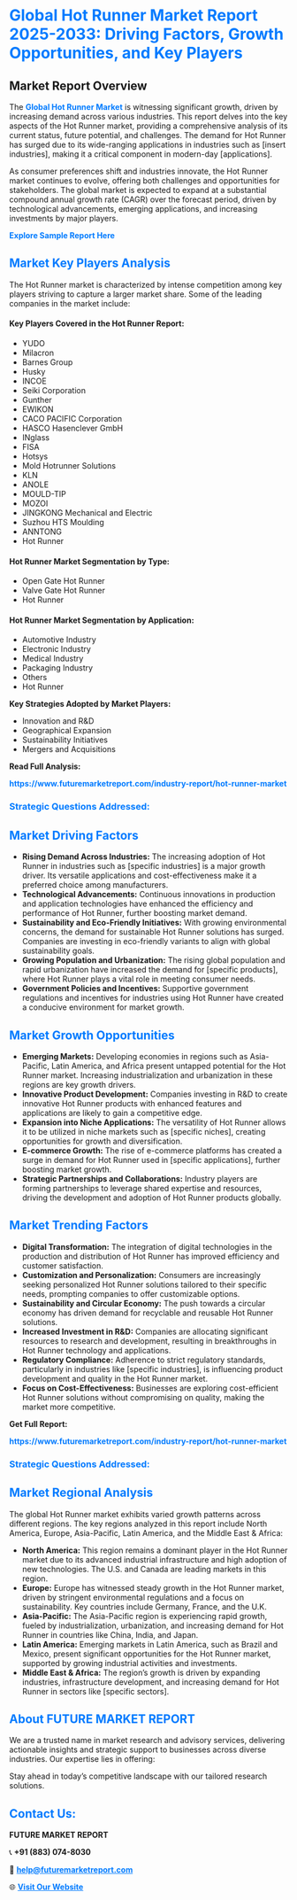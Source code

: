 <h1 style="color: #007BFF;">Global Hot Runner Market Report 2025-2033: Driving Factors, Growth Opportunities, and Key Players</h1>

<section id="overview">
<h2>Market Report Overview</h2>
<p>The <a href="https://www.futuremarketreport.com/industry-report/hot-runner-market" style="color: #007BFF; text-decoration: none;"><strong>Global Hot Runner Market</strong></a> is witnessing significant growth, driven by increasing demand across various industries. This report delves into the key aspects of the Hot Runner market, providing a comprehensive analysis of its current status, future potential, and challenges. The demand for Hot Runner has surged due to its wide-ranging applications in industries such as [insert industries], making it a critical component in modern-day [applications].</p>
<p>As consumer preferences shift and industries innovate, the Hot Runner market continues to evolve, offering both challenges and opportunities for stakeholders. The global market is expected to expand at a substantial compound annual growth rate (CAGR) over the forecast period, driven by technological advancements, emerging applications, and increasing investments by major players.</p>
</section>

<section id="overview">
<p><a href="https://www.futuremarketreport.com/request-sample/reportId=110395" style="color: #007BFF; text-decoration: none;"><strong>Explore Sample Report Here</strong></a></p>
</section>

<section id="key-players">
<h2 style="color: #007BFF;">Market Key Players Analysis</h2>
<p>The Hot Runner market is characterized by intense competition among key players striving to capture a larger market share. Some of the leading companies in the market include:</p>
<h4>Key Players Covered in the Hot Runner Report:</h4>
<ul><li>YUDO</li><li>Milacron</li><li>Barnes Group</li><li>Husky</li><li>INCOE</li><li>Seiki Corporation</li><li>Gunther</li><li>EWIKON</li><li>CACO PACIFIC Corporation</li><li>HASCO Hasenclever GmbH</li><li>INglass</li><li>FISA</li><li>Hotsys</li><li>Mold Hotrunner Solutions</li><li>KLN</li><li>ANOLE</li><li>MOULD-TIP</li><li>MOZOI</li><li>JINGKONG Mechanical and Electric</li><li>Suzhou HTS Moulding</li><li>ANNTONG</li><li>Hot Runner</li></ul>
<h4>Hot Runner Market Segmentation by Type:</h4>
<ul><li>Open Gate Hot Runner</li><li>Valve Gate Hot Runner</li><li>Hot Runner</li></ul>

<h4>Hot Runner Market Segmentation by Application:</h4>
<ul><li>Automotive Industry</li><li>Electronic Industry</li><li>Medical Industry</li><li>Packaging Industry</li><li>Others</li><li>Hot Runner</li></ul>
<p><strong>Key Strategies Adopted by Market Players:</strong></p>
<ul>
<li>Innovation and R&D</li>
<li>Geographical Expansion</li>
<li>Sustainability Initiatives</li>
<li>Mergers and Acquisitions</li>
</ul>
</section>

<section>
<p><strong>Read Full Analysis: </strong></p><a href="https://www.futuremarketreport.com/industry-report/hot-runner-market" style="color: #007BFF; text-decoration: none;"><strong>https://www.futuremarketreport.com/industry-report/hot-runner-market</strong></a>
<h3 style="color: #007BFF;">Strategic Questions Addressed:</h3>
</section>

<section id="driving-factors">
<h2 style="color: #007BFF;">Market Driving Factors</h2>
<ul>
<li><strong>Rising Demand Across Industries:</strong> The increasing adoption of Hot Runner in industries such as [specific industries] is a major growth driver. Its versatile applications and cost-effectiveness make it a preferred choice among manufacturers.</li>
<li><strong>Technological Advancements:</strong> Continuous innovations in production and application technologies have enhanced the efficiency and performance of Hot Runner, further boosting market demand.</li>
<li><strong>Sustainability and Eco-Friendly Initiatives:</strong> With growing environmental concerns, the demand for sustainable Hot Runner solutions has surged. Companies are investing in eco-friendly variants to align with global sustainability goals.</li>
<li><strong>Growing Population and Urbanization:</strong> The rising global population and rapid urbanization have increased the demand for [specific products], where Hot Runner plays a vital role in meeting consumer needs.</li>
<li><strong>Government Policies and Incentives:</strong> Supportive government regulations and incentives for industries using Hot Runner have created a conducive environment for market growth.</li>
</ul>
</section>

<section id="growth-opportunities">
<h2 style="color: #007BFF;">Market Growth Opportunities</h2>
<ul>
<li><strong>Emerging Markets:</strong> Developing economies in regions such as Asia-Pacific, Latin America, and Africa present untapped potential for the Hot Runner market. Increasing industrialization and urbanization in these regions are key growth drivers.</li>
<li><strong>Innovative Product Development:</strong> Companies investing in R&D to create innovative Hot Runner products with enhanced features and applications are likely to gain a competitive edge.</li>
<li><strong>Expansion into Niche Applications:</strong> The versatility of Hot Runner allows it to be utilized in niche markets such as [specific niches], creating opportunities for growth and diversification.</li>
<li><strong>E-commerce Growth:</strong> The rise of e-commerce platforms has created a surge in demand for Hot Runner used in [specific applications], further boosting market growth.</li>
<li><strong>Strategic Partnerships and Collaborations:</strong> Industry players are forming partnerships to leverage shared expertise and resources, driving the development and adoption of Hot Runner products globally.</li>
</ul>
</section>

<section id="trending-factors">
<h2 style="color: #007BFF;">Market Trending Factors</h2>
<ul>
<li><strong>Digital Transformation:</strong> The integration of digital technologies in the production and distribution of Hot Runner has improved efficiency and customer satisfaction.</li>
<li><strong>Customization and Personalization:</strong> Consumers are increasingly seeking personalized Hot Runner solutions tailored to their specific needs, prompting companies to offer customizable options.</li>
<li><strong>Sustainability and Circular Economy:</strong> The push towards a circular economy has driven demand for recyclable and reusable Hot Runner solutions.</li>
<li><strong>Increased Investment in R&D:</strong> Companies are allocating significant resources to research and development, resulting in breakthroughs in Hot Runner technology and applications.</li>
<li><strong>Regulatory Compliance:</strong> Adherence to strict regulatory standards, particularly in industries like [specific industries], is influencing product development and quality in the Hot Runner market.</li>
<li><strong>Focus on Cost-Effectiveness:</strong> Businesses are exploring cost-efficient Hot Runner solutions without compromising on quality, making the market more competitive.</li>
</ul>
</section>

<section>
<p><strong>Get Full Report: </strong></p><a href="https://www.futuremarketreport.com/industry-report/hot-runner-market" style="color: #007BFF; text-decoration: none;"><strong>https://www.futuremarketreport.com/industry-report/hot-runner-market</strong></a>
<h3 style="color: #007BFF;">Strategic Questions Addressed:</h3>
</section>


<section id="regional-analysis">
<h2 style="color: #007BFF;">Market Regional Analysis</h2>
<p>The global Hot Runner market exhibits varied growth patterns across different regions. The key regions analyzed in this report include North America, Europe, Asia-Pacific, Latin America, and the Middle East & Africa:</p>
<ul>
<li><strong>North America:</strong> This region remains a dominant player in the Hot Runner market due to its advanced industrial infrastructure and high adoption of new technologies. The U.S. and Canada are leading markets in this region.</li>
<li><strong>Europe:</strong> Europe has witnessed steady growth in the Hot Runner market, driven by stringent environmental regulations and a focus on sustainability. Key countries include Germany, France, and the U.K.</li>
<li><strong>Asia-Pacific:</strong> The Asia-Pacific region is experiencing rapid growth, fueled by industrialization, urbanization, and increasing demand for Hot Runner in countries like China, India, and Japan.</li>
<li><strong>Latin America:</strong> Emerging markets in Latin America, such as Brazil and Mexico, present significant opportunities for the Hot Runner market, supported by growing industrial activities and investments.</li>
<li><strong>Middle East & Africa:</strong> The region’s growth is driven by expanding industries, infrastructure development, and increasing demand for Hot Runner in sectors like [specific sectors].</li>
</ul>
</section>

<footer>
<h2 style="color: #007BFF;">About FUTURE MARKET REPORT</h2>
<p>We are a trusted name in market research and advisory services, delivering actionable insights and strategic support to businesses across diverse industries. Our expertise lies in offering:</p>

<p>Stay ahead in today’s competitive landscape with our tailored research solutions.</p>

<h2 style="color: #007BFF;">Contact Us:</h2>
<p><strong>FUTURE MARKET REPORT</strong></p>
<p>📞 <strong>+91 (883) 074-8030</strong></p>
<p>📧 <strong><a href="mailto:help@futuremarketreport.com" style="color: #007BFF;">help@futuremarketreport.com</a></strong></p>
<p>🌐 <strong><a href="https://www.futuremarketreport.com/" style="color: #007BFF;">Visit Our Website</a></strong></p>
</footer>